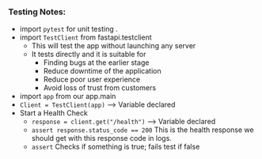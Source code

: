 ### Testing Notes:
- import `pytest` for unit testing .
- import `TestClient` from fastapi.testclient
  - This will test the app without launching any server
  - It tests directly and it is suitable for
    - Finding bugs at the earlier stage
    - Reduce downtime of the application
    - Reduce poor user experience
    - Avoid loss of trust from customers
- import `app` from our app.main
- `Client = TestClient(app)` --> Variable declared
- Start a Health Check
  - `response = client.get("/health")` --> Variable declared
  - `assert response.status_code == 200` This is the health response we should get with this response code in logs.
  - `assert` Checks if something is true; fails test if false


